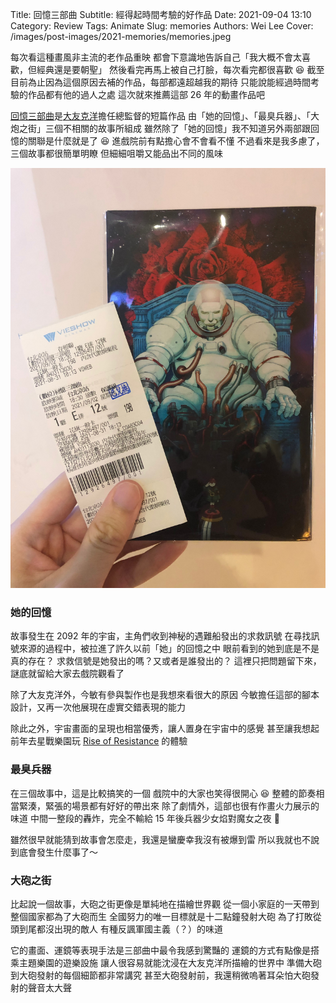 Title: 回憶三部曲
Subtitle: 經得起時間考驗的好作品
Date: 2021-09-04 13:10
Category: Review
Tags: Animate
Slug: memories
Authors: Wei Lee
Cover: /images/post-images/2021-memories/memories.jpeg

每次看這種畫風非主流的老作品重映
都會下意識地告訴自己「我大概不會太喜歡，但經典還是要朝聖」
然後看完再馬上被自己打臉，每次看完都很喜歡 😆
截至目前為止因為這個原因去補的作品，每部都遠超越我的期待
只能說能經過時間考驗的作品都有他的過人之處
這次就來推薦這部 26 年的動畫作品吧

<!--more-->

[回憶三部曲](https://zh.wikipedia.org/wiki/%E5%9B%9E%E6%86%B6%E4%B8%89%E9%83%A8%E6%9B%B2)是[大友克洋](https://zh.wikipedia.org/wiki/%E5%A4%A7%E5%8F%8B%E5%85%8B%E6%B4%8B)擔任總監督的短篇作品
由「她的回憶」、「最臭兵器」、「大炮之街」三個不相關的故事所組成
雖然除了「她的回憶」我不知道另外兩部跟回憶的關聯是什麼就是了 😆
進戲院前有點擔心會不會看不懂
不過看來是我多慮了，三個故事都很簡單明瞭
但細細咀嚼又能品出不同的風味

![memories](/images/post-images/2021-memories/memories.jpeg)

### 她的回憶
故事發生在 2092 年的宇宙，主角們收到神秘的遇難船發出的求救訊號
在尋找訊號來源的過程中，被拉進了許久以前「她」的回憶之中
眼前看到的她到底是不是真的存在？
求救信號是她發出的嗎？又或者是誰發出的？
這裡只把問題留下來，謎底就留給大家去戲院觀看了

除了大友克洋外，今敏有參與製作也是我想來看很大的原因
今敏擔任這部的腳本設計，又再一次他展現在虛實交錯表現的能力

除此之外，宇宙畫面的呈現也相當優秀，讓人置身在宇宙中的感覺
甚至讓我想起前年去星戰樂園玩 [Rise of Resistance]({filename}/posts/travel/2019/2-rise-of-the-resistance.md) 的體驗

### 最臭兵器
在三個故事中，這是比較搞笑的一個
戲院中的大家也笑得很開心 😆
整體的節奏相當緊湊，緊張的場景都有好好的帶出來
除了劇情外，這部也很有作畫火力展示的味道
中間一整段的轟炸，完全不輸給 15 年後兵器少女焰對魔女之夜 🚀

雖然很早就能猜到故事會怎麼走，我還是蠻慶幸我沒有被爆到雷
所以我就也不說到底會發生什麼事了～

### 大砲之街
比起說一個故事，大砲之街更像是單純地在描繪世界觀
從一個小家庭的一天帶到整個國家都為了大砲而生
全國努力的唯一目標就是十二點鐘發射大砲
為了打敗從頭到尾都沒出現的敵人
有種反諷軍國主義（？）的味道

它的畫面、運鏡等表現手法是三部曲中最令我感到驚豔的
運鏡的方式有點像是搭乘主題樂園的遊樂設施
讓人很容易就能沈浸在大友克洋所描繪的世界中
準備大砲到大砲發射的每個細節都非常講究
甚至大砲發射前，我還稍微嗚著耳朵怕大砲發射的聲音太大聲
